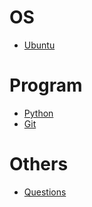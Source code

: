 # OS
- [Ubuntu](notebooks/ubuntu.md)

# Program
- [Python](notebooks/python.md)
- [Git](notebooks/git.md)

# Others
- [Questions](others/question.md)
